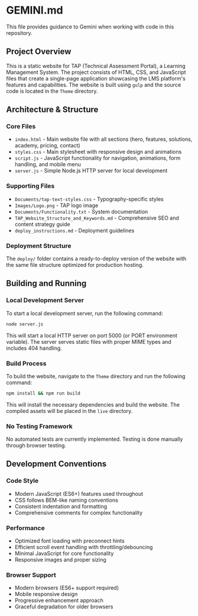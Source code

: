# GEMINI.md

This file provides guidance to Gemini when working with code in this repository.

## Project Overview

This is a static website for TAP (Technical Assessment Portal), a Learning Management System. The project consists of HTML, CSS, and JavaScript files that create a single-page application showcasing the LMS platform's features and capabilities. The website is built using `gulp` and the source code is located in the `Theme` directory.

## Architecture & Structure

### Core Files
- `index.html` - Main website file with all sections (hero, features, solutions, academy, pricing, contact)
- `styles.css` - Main stylesheet with responsive design and animations
- `script.js` - JavaScript functionality for navigation, animations, form handling, and mobile menu
- `server.js` - Simple Node.js HTTP server for local development

### Supporting Files
- `Documents/tap-text-styles.css` - Typography-specific styles
- `Images/Logo.png` - TAP logo image
- `Documents/Functionality.txt` - System documentation
- `TAP_Website_Structure_and_Keywords.md` - Comprehensive SEO and content strategy guide
- `deploy_instructions.md` - Deployment guidelines

### Deployment Structure
The `deploy/` folder contains a ready-to-deploy version of the website with the same file structure optimized for production hosting.

## Building and Running

### Local Development Server
To start a local development server, run the following command:
```bash
node server.js
```
This will start a local HTTP server on port 5000 (or PORT environment variable). The server serves static files with proper MIME types and includes 404 handling.

### Build Process
To build the website, navigate to the `Theme` directory and run the following command:
```bash
npm install && npm run build
```
This will install the necessary dependencies and build the website. The compiled assets will be placed in the `live` directory.

### No Testing Framework
No automated tests are currently implemented. Testing is done manually through browser testing.

## Development Conventions

### Code Style
- Modern JavaScript (ES6+) features used throughout
- CSS follows BEM-like naming conventions
- Consistent indentation and formatting
- Comprehensive comments for complex functionality

### Performance
- Optimized font loading with preconnect hints
- Efficient scroll event handling with throttling/debouncing
- Minimal JavaScript for core functionality
- Responsive images and proper sizing

### Browser Support
- Modern browsers (ES6+ support required)
- Mobile responsive design
- Progressive enhancement approach
- Graceful degradation for older browsers
